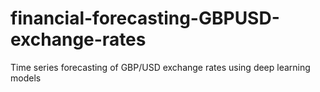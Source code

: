 # financial-forecasting-GBPUSD-exchange-rates
Time series forecasting of GBP/USD exchange rates using deep learning models

